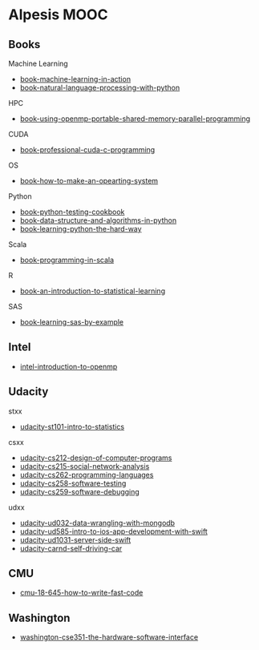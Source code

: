 Alpesis MOOC
==============================================================================

Books
------------------------------------------------------------------------------

Machine Learning

- [book-machine-learning-in-action](https://github.com/alpesis-mooc/book-machine-learning-in-action)
- [book-natural-language-processing-with-python](https://github.com/alpesis-mooc/book-natural-language-processing-with-python)

HPC

- [book-using-openmp-portable-shared-memory-parallel-programming](https://github.com/alpesis-mooc/book-using-openmp-portable-shared-memory-parallel-programming.git)

CUDA

- [book-professional-cuda-c-programming](https://github.com/alpesis-mooc/book-professional-cuda-c-programming)

OS

- [book-how-to-make-an-opearting-system](https://github.com/alpesis-mooc/book-how-to-make-an-operating-system.git)

Python

- [book-python-testing-cookbook](https://github.com/alpesis-mooc/book-python-testing-cookbook)
- [book-data-structure-and-algorithms-in-python](https://github.com/alpesis-mooc/book-data-structure-and-algorithms-in-python)
- [book-learning-python-the-hard-way](https://github.com/alpesis-mooc/book-learning-python-the-hard-way)

Scala

- [book-programming-in-scala](https://github.com/alpesis-mooc/programming-in-scala)

R

- [book-an-introduction-to-statistical-learning](https://github.com/alpesis-mooc/book-an-introduction-to-statistical-learning)

SAS

- [book-learning-sas-by-example](https://github.com/alpesis-mooc/book-learning-sas-by-example)

Intel
------------------------------------------------------------------------------

- [intel-introduction-to-openmp](https://github.com/alpesis-mooc/intel-introduction-to-openmp.git)

Udacity
------------------------------------------------------------------------------

stxx

- [udacity-st101-intro-to-statistics](https://github.com/alpesis-mooc/udacity-st101-intro-to-statistics)

csxx

- [udacity-cs212-design-of-computer-programs](https://github.com/alpesis-mooc/udacity-cs212-design-of-computer-programs)
- [udacity-cs215-social-network-analysis](https://github.com/alpesis-mooc/udacity-cs215-social-network-analysis)
- [udacity-cs262-programming-languages](https://github.com/alpesis-mooc/udacity-cs262-programming-languages)
- [udacity-cs258-software-testing](https://github.com/alpesis-mooc/udacity-cs258-software-testing)
- [udacity-cs259-software-debugging](https://github.com/alpesis-mooc/udacity-cs259-software-debugging)

udxx

- [udacity-ud032-data-wrangling-with-mongodb](https://github.com/alpesis-mooc/udacity-ud032-data-wrangling-with-mongodb)
- [udacity-ud585-intro-to-ios-app-development-with-swift](https://github.com/alpesis-mooc/udacity-ud585-intro-to-ios-app-development-with-swift)
- [udacity-ud1031-server-side-swift](https://github.com/alpesis-mooc/udacity-ud1031-server-side-swift)
- [udacity-carnd-self-driving-car](https://github.com/alpesis-mooc/udacity-carnd-self-driving-car)


CMU
------------------------------------------------------------------------------

- [cmu-18-645-how-to-write-fast-code](https://github.com/alpesis-mooc/cmu-18-645-how-to-write-fast-code)

Washington
------------------------------------------------------------------------------

- [washington-cse351-the-hardware-software-interface](https://github.com/alpesis-mooc/washington-cse351-the-hardware-software-interface.git)

